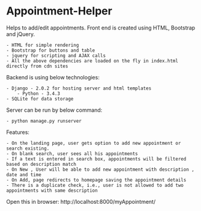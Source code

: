 # Appointment-Helper
Helps to add/edit appointments.
Front end is created using HTML, Bootstrap and jQuery.

    - HTML for simple rendering
    - Bootstrap for buttons and table
    - jquery for scripting and AJAX calls
    - All the above dependencies are loaded on the fly in index.html directly from cdn sites

Backend is using below technologies:

    - Django - 2.0.2 for hosting server and html templates
        - Python - 3.4.3
    - SQLite for data storage

Server can be run by below command:

    - python manage.py runserver

Features:

    - On the landing page, user gets option to add new appointment or search existing.
    - On blank search, user sees all his appointments
    - If a text is entered in search box, appointments will be filtered based on description match
    - On New , User will be able to add new appointment with description , date and time
    - On Add, page redirects to homepage saving the appointment details
    - There is a duplicate check, i.e., user is not allowed to add two appointments with same description

Open this in browser: http://localhost:8000/myAppointment/